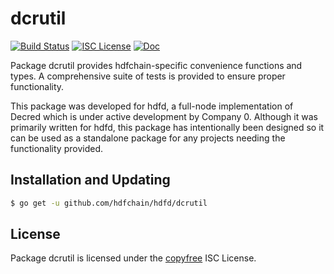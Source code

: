dcrutil
=======


[![Build Status](https://github.com/hdfchain/hdfd/workflows/Build%20and%20Test/badge.svg)](https://github.com/hdfchain/hdfd/actions)
[![ISC License](https://img.shields.io/badge/license-ISC-blue.svg)](http://copyfree.org)
[![Doc](https://img.shields.io/badge/doc-reference-blue.svg)](https://pkg.go.dev/github.com/hdfchain/hdfd/dcrutil/v3)

Package dcrutil provides hdfchain-specific convenience functions and types.
A comprehensive suite of tests is provided to ensure proper functionality.

This package was developed for hdfd, a full-node implementation of Decred which
is under active development by Company 0.  Although it was primarily written for
hdfd, this package has intentionally been designed so it can be used as a
standalone package for any projects needing the functionality provided.

## Installation and Updating

```bash
$ go get -u github.com/hdfchain/hdfd/dcrutil
```

## License

Package dcrutil is licensed under the [copyfree](http://copyfree.org) ISC
License.
